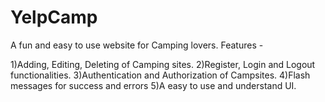 # YelpCamp
A fun and easy to use website for Camping lovers.
Features - 

1)Adding, Editing, Deleting of Camping sites.
2)Register, Login and Logout functionalities.
3)Authentication and Authorization of Campsites.
4)Flash messages for success and errors
5)A easy to use and understand UI.
